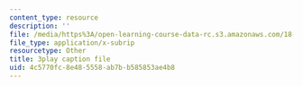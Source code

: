 ```yaml
---
content_type: resource
description: ''
file: /media/https%3A/open-learning-course-data-rc.s3.amazonaws.com/18-650-statistics-for-applications-fall-2016/4c5770fc8e485558ab7bb585853ae4b8_a1ZCeFpeW0o.vtt
file_type: application/x-subrip
resourcetype: Other
title: 3play caption file
uid: 4c5770fc-8e48-5558-ab7b-b585853ae4b8
---
```

